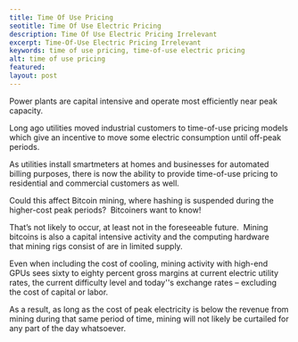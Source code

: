 ```yaml
---
title: Time Of Use Pricing
seotitle: Time Of Use Electric Pricing 
description: Time Of Use Electric Pricing Irrelevant
excerpt: Time-Of-Use Electric Pricing Irrelevant
keywords: time of use pricing, time-of-use electric pricing
alt: time of use pricing
featured: 
layout: post
---
```


<p>Power plants are capital intensive and operate most efficiently near peak capacity.  </p>

<p>Long ago utilities moved industrial customers to time-of-use pricing models which give an incentive to move some electric consumption until off-peak periods.</p>

<p>As utilities install smartmeters at homes and businesses for automated billing purposes, there is now the ability to provide time-of-use pricing to residential and commercial customers as well.</p>

<p>Could this affect Bitcoin mining, where hashing is suspended during the higher-cost peak periods?  Bitcoiners want to know!</p>

<p>That’s not likely to occur, at least not in the foreseeable future.  Mining bitcoins is also a capital intensive activity and the computing hardware that mining rigs consist of are in limited supply. </p>

<p>Even when including the cost of cooling, mining activity with high-end GPUs sees sixty to eighty percent gross margins at current electric utility rates, the current difficulty level and today''s exchange rates – excluding the cost of capital or labor.</p>

<p>As a result, as long as the cost of peak electricity is below the revenue from mining during that same period of time, mining will not likely be curtailed for any part of the day whatsoever.</p>


